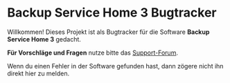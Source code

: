 # Backup Service Home 3 Bugtracker
Willkommen! Dieses Projekt ist als Bugtracker für die Software **Backup Service Home 3** gedacht.

**Für Vorschläge und Fragen** nutze bitte das [Support-Forum](https://forum.brightbits.de/).

Wenn du einen Fehler in der Software gefunden hast, dann zögere nicht ihn direkt hier zu melden.
